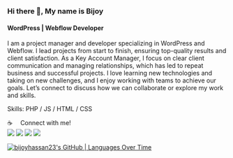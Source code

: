 ### Hi there 👋, My name is Bijoy
#### WordPress | Webflow Developer
I am a project manager and developer specializing in WordPress and Webflow. I lead projects from start to finish, ensuring top-quality results and client satisfaction. As a Key Account Manager, I focus on clear client communication and managing relationships, which has led to repeat business and successful projects. I love learning new technologies and taking on new challenges, and I enjoy working with teams to achieve our goals. Let’s connect to discuss how we can collaborate or explore my work and skills.

Skills: PHP / JS / HTML / CSS

☕  Connect with me! <br>
<a href="https://facebook.com/bijoyhassan23"><img src="https://img.shields.io/badge/Facebook-1877F2?style=for-the-badge&logo=facebook&logoColor=white" /></a>
<a href="https://wa.me/+8801995581952"><img src="https://img.shields.io/badge/WhatsApp-25D366?style=for-the-badge&logo=whatsapp&logoColor=white" /></a>
<a href="https://www.linkedin.com/in/bijoyhassan23/"><img src="https://img.shields.io/badge/LinkedIn-0077B5?style=for-the-badge&logo=linkedin&logoColor=white" /></a>
<a href="mailto:bijoyhassan23@gmail.com"><img src="https://img.shields.io/badge/Gmail-D14836?style=for-the-badge&logo=gmail&logoColor=white" /></a>




[![bijoyhassan23's GitHub | Languages Over Time](https://stats.quira.sh/bijoyhassan23/languages-over-time?theme=dark)](https://quira.sh?utm_source=widgets&utm_campaign=bijoyhassan23)
